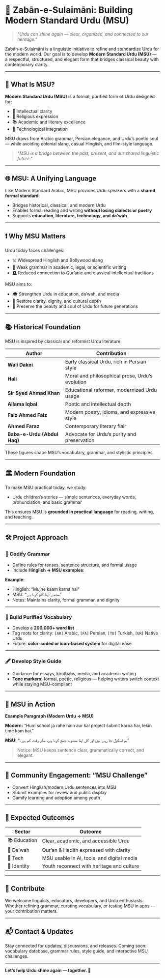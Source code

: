 # 🌟 Zabān-e-Sulaimāni: Building Modern Standard Urdu (MSU)

> *"Urdu can shine again — clear, organized, and connected to our heritage."*

Zabān-e-Sulaimāni is a linguistic initiative to refine and standardize Urdu for the modern world. Our goal is to develop **Modern Standard Urdu (MSU)** — a respectful, structured, and elegant form that bridges classical beauty with contemporary clarity.

---

## 📌 What Is MSU?

**Modern Standard Urdu (MSU)** is a formal, purified form of Urdu designed for:

* 🧠 Intellectual clarity
* 🕋 Religious expression
* 📚 Academic and literary excellence
* 🤖 Technological integration

MSU draws from Arabic grammar, Persian elegance, and Urdu’s poetic soul — while avoiding colonial slang, casual Hinglish, and film-style language.

> *"MSU is a bridge between the past, present, and our shared linguistic future."*

---

## 🌐 MSU: A Unifying Language

Like Modern Standard Arabic, MSU provides Urdu speakers with a **shared formal standard**:

* Bridges historical, classical, and modern Urdu
* Enables formal reading and writing **without losing dialects or poetry**
* Supports **education, literature, technology, and da’wah**

---

## ❗ Why MSU Matters

Urdu today faces challenges:

* ☠️ Widespread Hinglish and Bollywood slang
* 🧠 Weak grammar in academic, legal, or scientific writing
* 🪦 Reduced connection to Qur’anic and classical intellectual traditions

MSU aims to:

* 🎓 Strengthen Urdu in education, da’wah, and media
* 🧬 Restore clarity, dignity, and cultural depth
* 📜 Preserve the beauty and soul of Urdu for future generations

---

## 📚 Historical Foundation

MSU is inspired by classical and reformist Urdu literature:

| Author                      | Contribution                                    |
| --------------------------- | ----------------------------------------------- |
| **Wali Dakni**              | Early classical Urdu, rich in Persian style     |
| **Hali**                    | Moral and philosophical prose, Urdu’s evolution |
| **Sir Syed Ahmad Khan**     | Educational reformer, modernized Urdu usage     |
| **Allama Iqbal**            | Poetic and intellectual depth                   |
| **Faiz Ahmed Faiz**         | Modern poetry, idioms, and expressive style     |
| **Ahmed Faraz**             | Contemporary literary flair                     |
| **Baba-e-Urdu (Abdul Haq)** | Advocate for Urdu’s purity and preservation     |

These figures shape MSU’s vocabulary, grammar, and stylistic principles.

---

## 🏛️ Modern Foundation

To make MSU practical today, we study:

* Urdu children’s stories — simple sentences, everyday words, pronunciation, and basic grammar

This ensures MSU is **grounded in practical language** for reading, writing, and teaching.

---

## 🛠️ Project Approach

### 📖 Codify Grammar

* Define rules for tenses, sentence structure, and formal usage
* Include **Hinglish → MSU examples**:

**Example:**

* Hinglish: “Mujhe kaam karna hai”
* MSU: “مجھے اپنا کام کرنا ہے”
* Notes: Maintains clarity, formal grammar, and dignity

---

### 📘 Build Purified Vocabulary

* Develop a **200,000+ word list**
* Tag roots for clarity: `[AR]` Arabic, `[FA]` Persian, `[TU]` Turkish, `[UR]` Native Urdu
* Future: **color-coded or icon-based system** for digital ease

---

### 🖋️ Develop Style Guide

* Guidance for essays, khutbahs, media, and academic writing
* **Tone markers**: formal, poetic, religious — helping writers switch context while staying MSU-compliant

---

## 🎯 MSU in Action

**Example Paragraph (Modern Urdu → MSU)**

**Modern:**
“Hum school ja rahe hain aur kal project submit karna hai, lekin time kam hai.”

**MSU:**
“ہم اسکول جا رہے ہیں اور کل اپنا منصوبہ جمع کرنا ہے، مگر وقت کم ہے۔”

> Notice: MSU keeps sentence clear, grammatically correct, and elegant.

---

## 🌟 Community Engagement: “MSU Challenge”

* Convert Hinglish/modern Urdu sentences into MSU
* Submit examples for review and public display
* Gamify learning and adoption among youth

---

## 🔮 Expected Outcomes

| Sector       | Outcome                                    |
| ------------ | ------------------------------------------ |
| 📚 Education | Clear, academic, and accessible Urdu       |
| 🕋 Da’wah    | Qur’an & Hadith expressed with clarity     |
| 🤖 Tech      | MSU usable in AI, tools, and digital media |
| 🧠 Identity  | Youth reconnect with heritage and culture  |

---

## 🤝 Contribute

We welcome linguists, educators, developers, and Urdu enthusiasts. Whether refining grammar, curating vocabulary, or testing MSU in apps — your contribution matters.

---

## 📬 Contact & Updates

Stay connected for updates, discussions, and releases.
Coming soon: vocabulary database, grammar rules, style guide, and interactive MSU challenges.

---

**Let’s help Urdu shine again — together. 🌙**